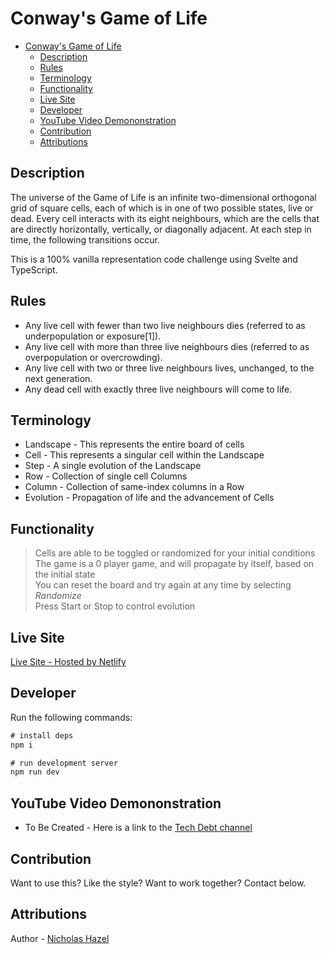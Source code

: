# Conway's Game of Life

- [Conway's Game of Life](#conways-game-of-life)
  - [Description](#description)
  - [Rules](#rules)
  - [Terminology](#terminology)
  - [Functionality](#functionality)
  - [Live Site](#live-site)
  - [Developer](#developer)
  - [YouTube Video Demononstration](#youtube-video-demononstration)
  - [Contribution](#contribution)
  - [Attributions](#attributions)


## Description
The universe of the Game of Life is an infinite two-dimensional orthogonal grid of square cells, each of which is in one of two possible states, live or dead. Every cell interacts with its eight neighbours, which are the cells that are directly horizontally, vertically, or diagonally adjacent. At each step in time, the following transitions occur.

This is a 100% vanilla representation code challenge using Svelte and TypeScript.

## Rules
- Any live cell with fewer than two live neighbours dies (referred to as underpopulation or exposure[1]).
- Any live cell with more than three live neighbours dies (referred to as overpopulation or overcrowding).
- Any live cell with two or three live neighbours lives, unchanged, to the next generation.
- Any dead cell with exactly three live neighbours will come to life.

## Terminology
- Landscape - This represents the entire board of cells
- Cell - This represents a singular cell within the Landscape
- Step - A single evolution of the Landscape
- Row - Collection of single cell Columns
- Column - Collection of same-index columns in a Row
- Evolution - Propagation of life and the advancement of Cells

## Functionality
> Cells are able to be toggled or randomized for your initial conditions  
> The game is a 0 player game, and will propagate by itself, based on the initial state  
> You can reset the board and try again at any time by selecting *Randomize*  
> Press Start or Stop to control evolution

## Live Site
[Live Site - Hosted by Netlify](https://astonishing-kangaroo-015a66.netlify.app/)

## Developer
Run the following commands:
```js
# install deps
npm i

# run development server
npm run dev
```

## YouTube Video Demononstration
- To Be Created - Here is a link to the [Tech Debt channel](https://www.youtube.com/channel/UC8dWTP7lkv56_tI5VwXQtEg)

## Contribution

Want to use this? Like the style? Want to work together? Contact below.

## Attributions

Author - [Nicholas Hazel](https://github.com/sinsys)
